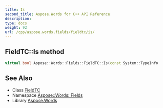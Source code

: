 ```yaml
---
title: Is
second_title: Aspose.Words for C++ API Reference
description: 
type: docs
weight: 92
url: /cpp/aspose.words.fields/fieldtc/is/
---
```

## FieldTC::Is method




```cpp
virtual bool Aspose::Words::Fields::FieldTC::Is(const System::TypeInfo &target) const override
```

## See Also

* Class [FieldTC](../)
* Namespace [Aspose::Words::Fields](../../)
* Library [Aspose.Words](../../../)
